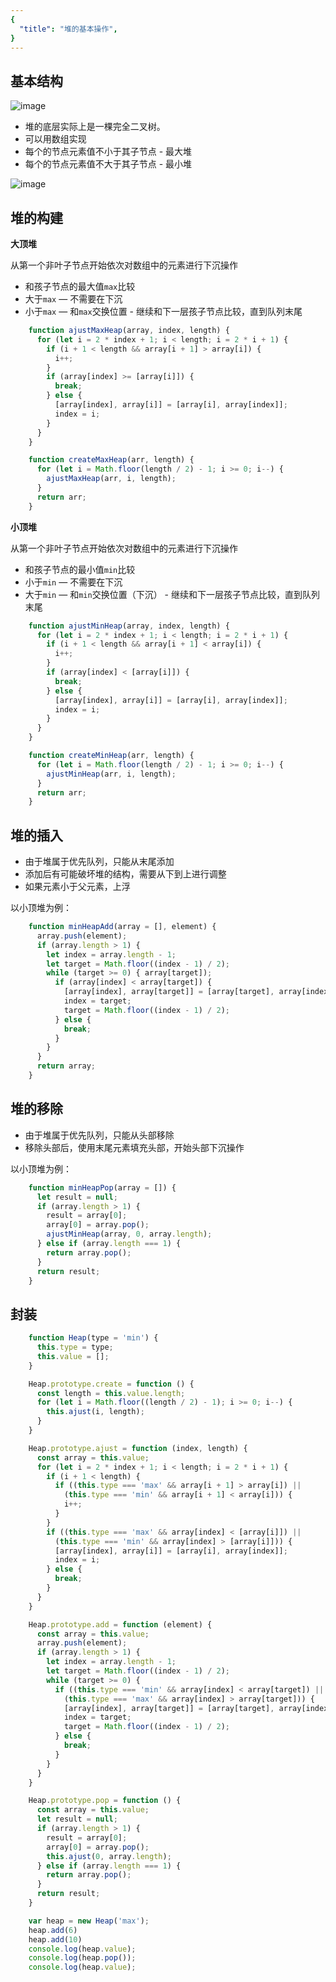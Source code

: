 ```yaml
---
{
  "title": "堆的基本操作",
}
---
```

## 基本结构


![image](https://lsqimg-1257917459.cos-website.ap-beijing.myqcloud.com/blog/heap.png)


- 堆的底层实际上是一棵完全二叉树。
- 可以用数组实现
- 每个的节点元素值不小于其子节点 - 最大堆
- 每个的节点元素值不大于其子节点 - 最小堆


![image](https://lsqimg-1257917459.cos-website.ap-beijing.myqcloud.com/blog/heap2.png)

## 堆的构建

**大顶堆**

从第一个非叶子节点开始依次对数组中的元素进行下沉操作
- 和孩子节点的最大值`max`比较
- 大于`max` — 不需要在下沉
- 小于`max` — 和`max`交换位置 - 继续和下一层孩子节点比较，直到队列末尾

```js
    function ajustMaxHeap(array, index, length) {
      for (let i = 2 * index + 1; i < length; i = 2 * i + 1) {
        if (i + 1 < length && array[i + 1] > array[i]) {
          i++;
        }
        if (array[index] >= [array[i]]) {
          break;
        } else {
          [array[index], array[i]] = [array[i], array[index]];
          index = i;
        }
      }
    }

    function createMaxHeap(arr, length) {
      for (let i = Math.floor(length / 2) - 1; i >= 0; i--) {
        ajustMaxHeap(arr, i, length);
      }
      return arr;
    }
```

**小顶堆**

从第一个非叶子节点开始依次对数组中的元素进行下沉操作
- 和孩子节点的最小值`min`比较
- 小于`min` — 不需要在下沉
- 大于`min` — 和`min`交换位置（下沉） - 继续和下一层孩子节点比较，直到队列末尾



```js
    function ajustMinHeap(array, index, length) {
      for (let i = 2 * index + 1; i < length; i = 2 * i + 1) {
        if (i + 1 < length && array[i + 1] < array[i]) {
          i++;
        }
        if (array[index] < [array[i]]) {
          break;
        } else {
          [array[index], array[i]] = [array[i], array[index]];
          index = i;
        }
      }
    }

    function createMinHeap(arr, length) {
      for (let i = Math.floor(length / 2) - 1; i >= 0; i--) {
        ajustMinHeap(arr, i, length);
      }
      return arr;
    }
```

## 堆的插入

- 由于堆属于优先队列，只能从末尾添加
- 添加后有可能破坏堆的结构，需要从下到上进行调整
- 如果元素小于父元素，上浮

以小顶堆为例：


```js
    function minHeapAdd(array = [], element) {
      array.push(element);
      if (array.length > 1) {
        let index = array.length - 1;
        let target = Math.floor((index - 1) / 2);
        while (target >= 0) { array[target]);
          if (array[index] < array[target]) {
            [array[index], array[target]] = [array[target], array[index]]
            index = target;
            target = Math.floor((index - 1) / 2);
          } else {
            break;
          }
        }
      }
      return array;
    }
```

## 堆的移除

- 由于堆属于优先队列，只能从头部移除
- 移除头部后，使用末尾元素填充头部，开始头部下沉操作

以小顶堆为例：

```js
    function minHeapPop(array = []) {
      let result = null;
      if (array.length > 1) {
        result = array[0];
        array[0] = array.pop();
        ajustMinHeap(array, 0, array.length);
      } else if (array.length === 1) {
        return array.pop();
      }
      return result;
    }
```

## 封装

```js
    function Heap(type = 'min') {
      this.type = type;
      this.value = [];
    }

    Heap.prototype.create = function () {
      const length = this.value.length;
      for (let i = Math.floor((length / 2) - 1); i >= 0; i--) {
        this.ajust(i, length);
      }
    }

    Heap.prototype.ajust = function (index, length) {
      const array = this.value;
      for (let i = 2 * index + 1; i < length; i = 2 * i + 1) {
        if (i + 1 < length) {
          if ((this.type === 'max' && array[i + 1] > array[i]) ||
            (this.type === 'min' && array[i + 1] < array[i])) {
            i++;
          }
        }
        if ((this.type === 'max' && array[index] < [array[i]]) ||
          (this.type === 'min' && array[index] > [array[i]])) {
          [array[index], array[i]] = [array[i], array[index]];
          index = i;
        } else {
          break;
        }
      }
    }

    Heap.prototype.add = function (element) {
      const array = this.value;
      array.push(element);
      if (array.length > 1) {
        let index = array.length - 1;
        let target = Math.floor((index - 1) / 2);
        while (target >= 0) {
          if ((this.type === 'min' && array[index] < array[target]) ||
            (this.type === 'max' && array[index] > array[target])) {
            [array[index], array[target]] = [array[target], array[index]]
            index = target;
            target = Math.floor((index - 1) / 2);
          } else {
            break;
          }
        }
      }
    }

    Heap.prototype.pop = function () {
      const array = this.value;
      let result = null;
      if (array.length > 1) {
        result = array[0];
        array[0] = array.pop();
        this.ajust(0, array.length);
      } else if (array.length === 1) {
        return array.pop();
      }
      return result;
    }

    var heap = new Heap('max');
    heap.add(6)
    heap.add(10)
    console.log(heap.value);
    console.log(heap.pop());
    console.log(heap.value);
```

